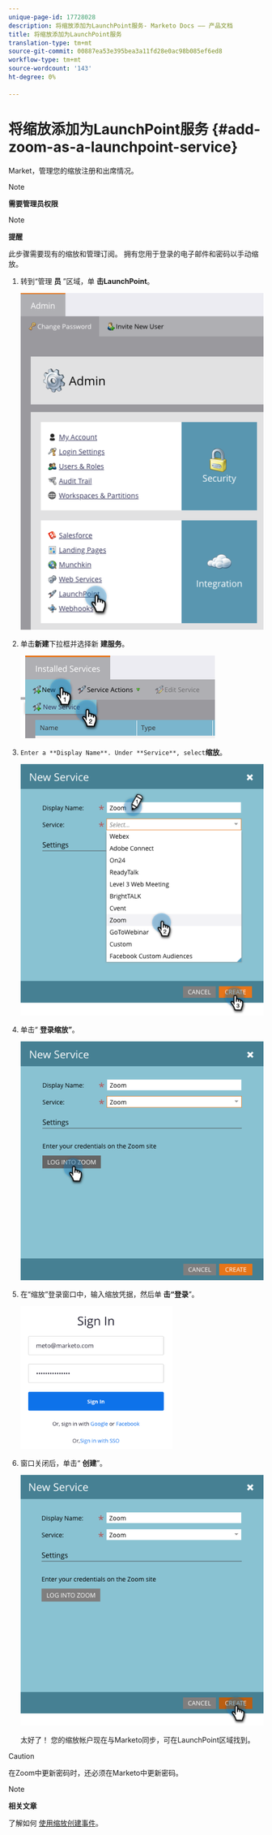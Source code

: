 ```yaml
---
unique-page-id: 17728028
description: 将缩放添加为LaunchPoint服务- Marketo Docs —— 产品文档
title: 将缩放添加为LaunchPoint服务
translation-type: tm+mt
source-git-commit: 00887ea53e395bea3a11fd28e0ac98b085ef6ed8
workflow-type: tm+mt
source-wordcount: '143'
ht-degree: 0%

---
```



# 将缩放添加为LaunchPoint服务 {#add-zoom-as-a-launchpoint-service}

Market，管理您的缩放注册和出席情况。

>[!NOTE]
>
>**需要管理员权限**

>[!NOTE]
>
>**提醒**
>
>此步骤需要现有的缩放和管理订阅。 拥有您用于登录的电子邮件和密码以手动缩放。

1. 转到“管理 **员** ”区域，单 **击LaunchPoint**。

   ![](assets/launchpoint.png)

1. 单击**新建**下拉框并选择新 **建服务**。

   ![](assets/newservicelp.png)

1. `Enter a **Display Name**. Under **Service**, select`**缩放**。

   ![](assets/newservice-1.png)

1. 单击“ **登录缩放”**。

   ![](assets/login.png)

1. 在“缩放”登录窗口中，输入缩放凭据，然后单 **击“登录**”。

   ![](assets/zoomlogin.png)

1. 窗口关闭后，单击“ **创建**”。

   ![](assets/create-1.png)

   太好了！ 您的缩放帐户现在与Marketo同步，可在LaunchPoint区域找到。

>[!CAUTION]
>
>在Zoom中更新密码时，还必须在Marketo中更新密码。

>[!NOTE]
>
>**相关文章**
>
>了解如何 [使用缩放创建事件](../../../product-docs/demand-generation/events/create-an-event/create-an-event-with-zoom.md)。

